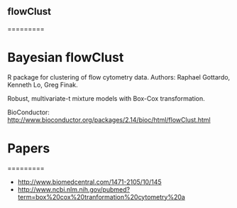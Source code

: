 ## flowClust
=========

# Bayesian flowClust

R package for clustering of flow cytometry data.
Authors: Raphael Gottardo, Kenneth Lo, Greg Finak.

Robust, multivariate-t mixture models with Box-Cox transformation.

BioConductor: http://www.bioconductor.org/packages/2.14/bioc/html/flowClust.html

# Papers
=========
* http://www.biomedcentral.com/1471-2105/10/145
* http://www.ncbi.nlm.nih.gov/pubmed?term=box%20cox%20tranformation%20cytometry%20a

